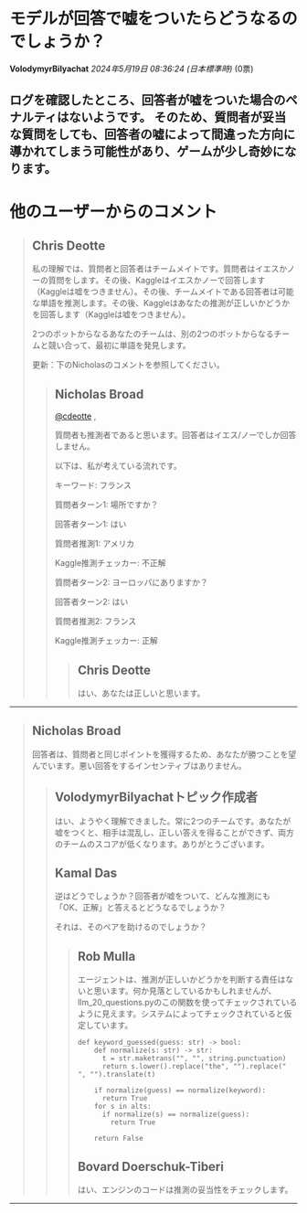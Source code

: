 # モデルが回答で嘘をついたらどうなるのでしょうか？
**VolodymyrBilyachat** *2024年5月19日 08:36:24 (日本標準時)* (0票)

ログを確認したところ、回答者が嘘をついた場合のペナルティはないようです。
そのため、質問者が妥当な質問をしても、回答者の嘘によって間違った方向に導かれてしまう可能性があり、ゲームが少し奇妙になります。
---
# 他のユーザーからのコメント
> ## Chris Deotte
> 
> 私の理解では、質問者と回答者はチームメイトです。質問者はイエスかノーの質問をします。その後、Kaggleはイエスかノーで回答します（Kaggleは嘘をつきません）。その後、チームメイトである回答者は可能な単語を推測します。その後、Kaggleはあなたの推測が正しいかどうかを回答します（Kaggleは嘘をつきません）。
> 
> 2つのボットからなるあなたのチームは、別の2つのボットからなるチームと競い合って、最初に単語を発見します。
> 
> 更新：下のNicholasのコメントを参照してください。
> 
> 
> 
> > ## Nicholas Broad
> > 
> > [@cdeotte](https://www.kaggle.com/cdeotte) ,
> > 
> > 質問者も推測者であると思います。回答者はイエス/ノーでしか回答しません。
> > 
> > 以下は、私が考えている流れです。
> > 
> > キーワード: フランス
> > 
> >   質問者ターン1: 場所ですか？
> > 
> >   回答者ターン1: はい
> > 
> >   質問者推測1: アメリカ
> > 
> >   Kaggle推測チェッカー: 不正解
> > 
> >   質問者ターン2: ヨーロッパにありますか？
> > 
> >   回答者ターン2: はい
> > 
> >   質問者推測2: フランス
> > 
> >   Kaggle推測チェッカー: 正解
> > 
> > 
> > 
> > > ## Chris Deotte
> > > 
> > > はい、あなたは正しいと思います。
> > > 
> > > 
> > > 
---
> ## Nicholas Broad
> 
> 回答者は、質問者と同じポイントを獲得するため、あなたが勝つことを望んでいます。悪い回答をするインセンティブはありません。
> 
> 
> 
> > ## VolodymyrBilyachatトピック作成者
> > 
> > はい、ようやく理解できました。常に2つのチームです。あなたが嘘をつくと、相手は混乱し、正しい答えを得ることができず、両方のチームのスコアが低くなります。ありがとうございます。
> > 
> > 
> > 
> > ## Kamal Das
> > 
> > 逆はどうでしょうか？回答者が嘘をついて、どんな推測にも「OK、正解」と答えるとどうなるでしょうか？
> > 
> > それは、そのペアを助けるのでしょうか？
> > 
> > 
> > 
> > > ## Rob Mulla
> > > 
> > > エージェントは、推測が正しいかどうかを判断する責任はないと思います。何か見落としているかもしれませんが、llm_20_questions.pyのこの関数を使ってチェックされているように見えます。システムによってチェックされていると仮定しています。
> > > 
> > > ```
> > > def keyword_guessed(guess: str) -> bool:
> > >     def normalize(s: str) -> str:
> > >       t = str.maketrans("", "", string.punctuation)
> > >       return s.lower().replace("the", "").replace(" ", "").translate(t)
> > > 
> > >     if normalize(guess) == normalize(keyword):
> > >       return True
> > >     for s in alts:
> > >       if normalize(s) == normalize(guess):
> > >         return True
> > > 
> > >     return False
> > > 
> > > ```
> > > 
> > > 
> > > 
> > > ## Bovard Doerschuk-Tiberi
> > > 
> > > はい、エンジンのコードは推測の妥当性をチェックします。
> > > 
> > > 
> > > 
---


